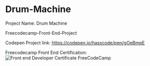 # Drum-Machine
Project Name: Drum Machine

Freecodecamp-Front-End-Project

Codepen Project link: https://codepen.io/hasscode/pen/gOeBmpE

Freecodecamp Front End Certification:![Front end Developer Certificate FreeCodeCamp](https://user-images.githubusercontent.com/113137077/197246244-db34c143-90d9-45b5-9210-c8186c40e7a9.PNG)
